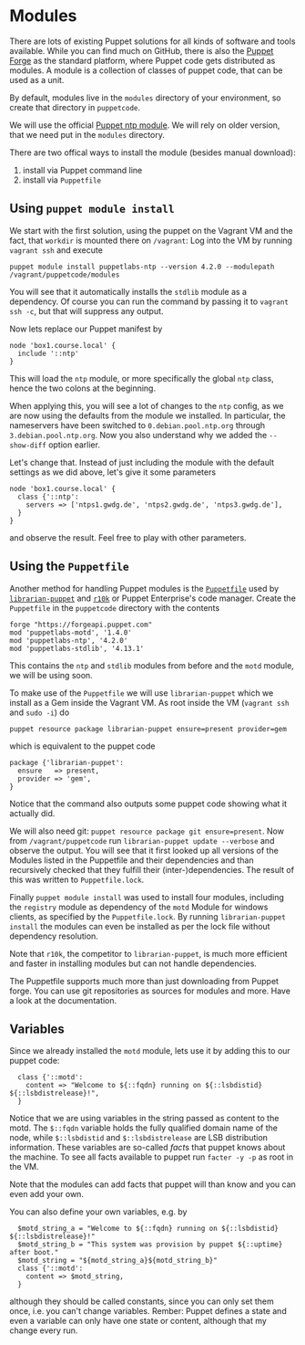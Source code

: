 # Modules

There are lots of existing Puppet solutions for all kinds of software and tools available.
While you can find much on GitHub, there is also the [Puppet Forge](https://forge.puppet.com/) as the standard platform, where Puppet code gets distributed as modules.
A module is a collection of classes of puppet code, that can be used as a unit.

By default, modules live in the `modules` directory of your environment, so create that directory in `puppetcode`.

We will use the official [Puppet ntp module](https://forge.puppet.com/puppetlabs/ntp).
We will rely on older version, that we need put in the `modules` directory.

There are two offical ways to install the module (besides manual download):

1. install via Puppet command line
2. install via `Puppetfile`

## Using `puppet module install`

We start with the first solution, using the puppet on the Vagrant VM and the fact, that `workdir` is mounted there on `/vagrant`:
Log into the VM by running `vagrant ssh` and execute

```
puppet module install puppetlabs-ntp --version 4.2.0 --modulepath /vagrant/puppetcode/modules
```

You will see that it automatically installs the `stdlib` module as a dependency.
Of course you can run the command by passing it to `vagrant ssh -c`, but that will suppress any output.

Now lets replace our Puppet manifest by
```puppet
node 'box1.course.local' {
  include '::ntp'
}
``` 
This will load the `ntp` module, or more specifically the global `ntp` class, hence the two colons at the beginning.

When applying this, you will see a lot of changes to the `ntp` config, as we are now using the defaults from the module we installed.
In particular, the nameservers have been switched to `0.debian.pool.ntp.org` through `3.debian.pool.ntp.org`.
Now you also understand why we added the `--show-diff` option earlier.

Let's change that.
Instead of just including the module with the default settings as we did above, let's give it some parameters
```puppet
node 'box1.course.local' {
  class {'::ntp':
    servers => ['ntps1.gwdg.de', 'ntps2.gwdg.de', 'ntps3.gwdg.de'],
  }
}
```
and observe the result.
Feel free to play with other parameters.

## Using the `Puppetfile`

Another method for handling Puppet modules is the [`Puppetfile`](https://docs.puppet.com/pe/latest/cmgmt_puppetfile.html) used by [`librarian-puppet`](http://librarian-puppet.com/) and [`r10k`](https://github.com/puppetlabs/r10k) or Puppet Enterprise's code manager.
Create the `Puppetfile` in the `puppetcode` directory with the contents
```
forge "https://forgeapi.puppet.com"
mod 'puppetlabs-motd', '1.4.0'
mod 'puppetlabs-ntp', '4.2.0'
mod 'puppetlabs-stdlib', '4.13.1'
```

This contains the `ntp` and `stdlib` modules from before and the `motd` module, we will be using soon.

To make use of the `Puppetfile` we will use `librarian-puppet` which we install as a Gem inside the Vagrant VM.
As root inside the VM (`vagrant ssh` and `sudo -i`) do
```
puppet resource package librarian-puppet ensure=present provider=gem 
```
which is equivalent to the puppet code
```puppet
package {'librarian-puppet':
  ensure   => present,
  provider => 'gem',
}
```
Notice that the command also outputs some puppet code showing what it actually did.

We will also need git: `puppet resource package git ensure=present`.
Now from `/vagrant/puppetcode` run `librarian-puppet update --verbose` and observe the output. 
You will see that it first looked up all versions of the Modules listed in the Puppetfile and their dependencies and than recursively checked that they fulfill their (inter-)dependencies.
The result of this was written to `Puppetfile.lock`.

Finally `puppet module install` was used to install four modules, including the `registry` module as dependency of the `motd` Module for windows clients, as specified by the `Puppetfile.lock`.
By running `librarian-puppet install` the modules can even be installed as per the lock file without dependency resolution.

Note that `r10k`, the competitor to `librarian-puppet`, is much more efficient and faster in installing modules but can not handle dependencies.

The Puppetfile supports much more than just downloading from Puppet forge.
You can use git repositories as sources for modules and more. Have a look at the documentation.

## Variables

Since we already installed the `motd` module, lets use it by adding this to our puppet code:
```puppet
  class {'::motd':
    content => "Welcome to ${::fqdn} running on ${::lsbdistid} ${::lsbdistrelease}!",
  }
```
Notice that we are using variables in the string passed as content to the motd.
The `$::fqdn` variable holds the fully qualified domain name of the node, while
`$::lsbdistid` and `$::lsbdistrelease` are LSB distribution information.
These variables are so-called *fact*s that puppet knows about the machine.
To see all facts available to puppet run `facter -y -p` as root in the VM.

Note that the modules can add facts that puppet will than know and you can even add your own.

You can also define your own variables, e.g. by
```puppet
  $motd_string_a = "Welcome to ${::fqdn} running on ${::lsbdistid} ${::lsbdistrelease}!"
  $motd_string_b = "This system was provision by puppet ${::uptime} after boot."
  $motd_string = "${motd_string_a}${motd_string_b}"
  class {'::motd':
    content => $motd_string,
  }
```
although they should be called constants, since you can only set them once, i.e. you can't change variables.
Rember: Puppet defines a state and even a variable can only have one state or content, although that my change every run.

